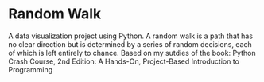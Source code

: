 # Random Walk
A data visualization project using Python. A random walk is a path that has no clear direction but is determined by a series of random decisions, each of which is left entirely to chance.
Based on my sutdies of the book: Python Crash Course, 2nd Edition: A Hands-On, Project-Based Introduction to Programming 
